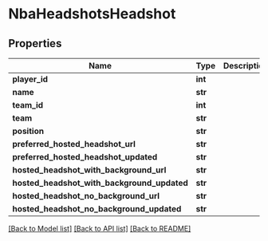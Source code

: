 # NbaHeadshotsHeadshot

## Properties
Name | Type | Description | Notes
------------ | ------------- | ------------- | -------------
**player_id** | **int** |  | [optional] 
**name** | **str** |  | [optional] 
**team_id** | **int** |  | [optional] 
**team** | **str** |  | [optional] 
**position** | **str** |  | [optional] 
**preferred_hosted_headshot_url** | **str** |  | [optional] 
**preferred_hosted_headshot_updated** | **str** |  | [optional] 
**hosted_headshot_with_background_url** | **str** |  | [optional] 
**hosted_headshot_with_background_updated** | **str** |  | [optional] 
**hosted_headshot_no_background_url** | **str** |  | [optional] 
**hosted_headshot_no_background_updated** | **str** |  | [optional] 

[[Back to Model list]](../README.md#documentation-for-models) [[Back to API list]](../README.md#documentation-for-api-endpoints) [[Back to README]](../README.md)

